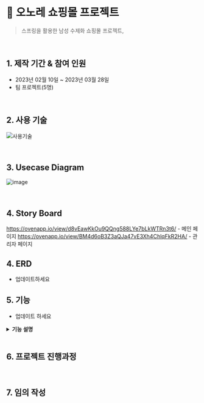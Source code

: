 # :pushpin: 오노레 쇼핑몰 프로젝트
>스프링을 활용한 남성 수제화 쇼핑몰 프로젝트,  

</br>

## 1. 제작 기간 & 참여 인원
- 2023년 02월 10일 ~ 2023년 03월 28일
- 팀 프로젝트(5명)
</br>

## 2. 사용 기술
![사용기술](https://user-images.githubusercontent.com/114713801/226495982-8ce055d2-4348-4db4-859c-706efc171aa1.png)

  
</br>

## 3. Usecase Diagram
![image](https://user-images.githubusercontent.com/118063903/218922203-fb179f0b-58ae-49ad-a4a4-7a5bae93c799.png)
 
</br>

## 4. Story Board
  https://ovenapp.io/view/d8vEawKkOu9QQng588LYe7bLkWTRn3t6/ - 메인 페이지
  https://ovenapp.io/view/BM4d6oB3Z3aQJa47vE3Xh4ChlqFkR2HA/ - 관리자 페이지
</br>

## 4. ERD 
 - 업데이트하세요

## 5. 기능
- 업데이트 하세요

<details>
<summary><b>기능 설명</b></summary>
<div markdown="1">

### 5.1. 회원가입, 로그인, 회원정보수정 구현
  - 회원가입 : 아이디 중복, 비밀번호 암호화, 정규표현식
  - 로그인 : 비밀번호 복호화, 세션 및 쿠키 저장
  - 아이디/비밀번호 찾기 : 이름, 아이디, 이메일 여부 확인, 임시 비밀번호 생성 후 암호화 및 이메일 전송
  - 회원정보 및 비밀번호 수정 : 이메일/연락처 정규표현식, 신규 비밀번호 암호화
  - 회원탈퇴 : 세션 삭제 및 DB 삭제

### 5.2.


### 5.3. 

### 5.4. 


 ### 5.5. 
 <br>

</div>
</details>

</br>

## 6. 프로젝트 진행과정

<br>

## 7. 임의 작성
<br>

